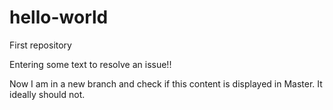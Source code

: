 # hello-world
First repository

Entering some text to resolve an issue!!

Now I am in a new branch and check if this content is displayed in Master. It ideally should not.
